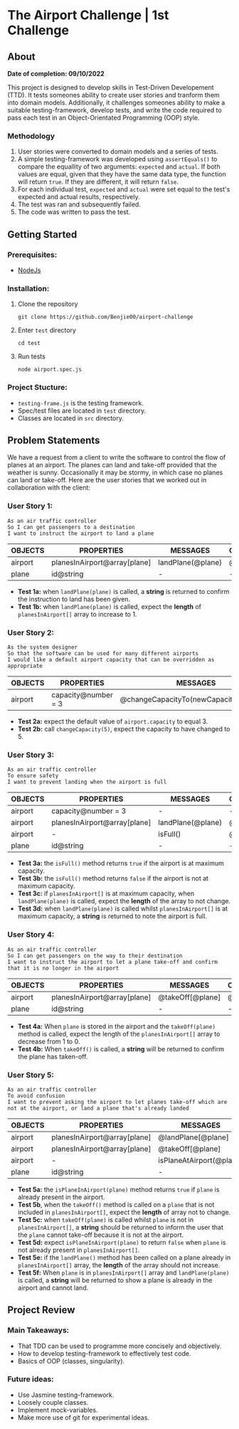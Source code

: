 # The Airport Challenge | 1st Challenge


## About
**Date of completion: 09/10/2022**

This project is designed to develop skills in Test-Driven Developement (TTD). It tests someones ability to create user stories and tranform them into domain models. Additionally, it challenges someones ability to make a suitable testing-framework, develop tests, and write the code required to pass each test in an Object-Orientated Programming (OOP) style.  

### Methodology

1. User stories were converted to domain models and a series of tests.
2. A simple testing-framework was developed using `assertEquals()` to compare the equallity of two arguments: `expected` and `actual`. If both values are equal, given that they have the same data type, the function will return `true`. If they are different, it will return `false`.
3. For each individual test, `expected` and `actual` were set equal to the test's expected and actual results, respectively. 
4. The test was ran and subsequently failed.
5. The code was written to pass the test. 

## Getting Started

### Prerequisites:
- [NodeJs](https://nodejs.org/en/)
  
### Installation:
1. Clone the repository
   ```
   git clone https://github.com/Benjie00/airport-challenge
   ```
2. Enter `test` directory 
   ``` 
   cd test 
   ```
3. Run tests
   ```
   node airport.spec.js
   ```
### Project Stucture:

- `testing-frame.js` is the testing framework. 
- Spec/test files are located in `test` directory.
- Classes are located in `src` directory.

## Problem Statements

We have a request from a client to write the software to control the flow of planes at an airport. The planes can land and take-off provided that the weather is sunny. Occasionally it may be stormy, in which case no planes can land or take-off. Here are the user stories that we worked out in collaboration with the client:

### **User Story 1:**
```
As an air traffic controller
So I can get passengers to a destination
I want to instruct the airport to land a plane
```



| **OBJECTS** | **PROPERTIES**               | **MESSAGES**      | **OUTPUTS** |
| ----------- | ---------------------------- | ----------------- | ----------- |
| airport     | planesInAirport@array[plane] | landPlane(@plane) | @string     |
| plane       | id@string                    | -                 | -           |

- **Test 1a:** when  `landPlane(plane)` is called, a **string** is returned to confirm the instruction to land has been given. 
- **Test 1b:** when `landPlane(plane)` is called, expect the **length** of `planesInAirport[]` array to increase to 1. 

### **User Story 2:**
```
As the system designer
So that the software can be used for many different airports
I would like a default airport capacity that can be overridden as appropriate
```

| **OBJECTS** | **PROPERTIES**      | **MESSAGES**                          | **OUTPUTS** |
| ----------- | ------------------- | ------------------------------------- | ----------- |
| airport     | capacity@number = 3 | @changeCapacityTo(newCapacity@number) | @void       |

- **Test 2a:** expect the default value of `airport.capacity` to equal 3.
- **Test 2b:** call `changeCapacity(5)`, expect the capacity to have changed to 5. 
  
### **User Story 3:**
```
As an air traffic controller
To ensure safety
I want to prevent landing when the airport is full
```

| **OBJECTS** | **PROPERTIES**               | **MESSAGES**      | **OUTPUTS** |
| ----------- | ---------------------------- | ----------------- | ----------- |
| airport     | capacity@number = 3          | -                 | -           |
| airport     | planesInAirport@array[plane] | landPlane(@plane) | @string     |
| airport     | -                            | isFull()          | @bool       |
| plane       | id@string                    | -                 | -           |

- **Test 3a:** the `isFull()` method returns `true` if the airport is at maximum capacity.
- **Test 3b:** the `isFull()` method returns `false` if the airport is not at maximum capacity.
- **Test 3c:** if  `planesInAirport[]` is at maximum capacity, when  `landPlane(plane)` is called, expect the **length** of the array to not change.
- **Test 3d:** when `landPlane(plane)` is called whilst `planesInAirport[]` is at maximum capacity, a **string** is returned to note the airport is full.

### **User Story 4:**
```
As an air traffic controller
So I can get passengers on the way to their destination
I want to instruct the airport to let a plane take-off and confirm that it is no longer in the airport
```

| **OBJECTS** | **PROPERTIES**               | **MESSAGES**     | **OUTPUTS** |
| ----------- | ---------------------------- | ---------------- | ----------- |
| airport     | planesInAirport@array[plane] | @takeOff[@plane] | @string     |
| plane       | id@string                    | -                | -           |

- **Test 4a:** When `plane` is stored in the airport and the `takeOff(plane)` method is called, expect the length of the `planesInAirport[]` array to decrease from 1 to 0. 
- **Test 4b:** When `takeOff()` is called, a **string** will be returned to confirm the plane has taken-off.


### **User Story 5:** 
```
As an air traffic controller
To avoid confusion
I want to prevent asking the airport to let planes take-off which are not at the airport, or land a plane that's already landed 
```

| **OBJECTS** | **PROPERTIES**               | **MESSAGES**             | **OUTPUTS** |
| ----------- | ---------------------------- | ------------------------ | ----------- |
| airport     | planesInAirport@array[plane] | @landPlane[@plane]       | @string     |
| airport     | planesInAirport@array[plane] | @takeOff[@plane]         | @string     |
| airport     | -                            | isPlaneAtAirport(@plane) | @void       |
| plane       | id@string                    | -                        | -           | - |

- **Test 5a:** the `isPlaneInAirport(plane)` method returns `true` if  `plane` is already present in the airport.
- **Test 5b**, when the `takeOff()` method is called on a `plane` that is not included in `planesInAirport[]`, expect the **length** of array  not to change. 
- **Test 5c:** when `takeOff(plane)` is called whilst `plane` is not in `planesInAirport[]`, a **string** should be returned to inform the user that the `plane` cannot take-off because it is not at the airport. 
- **Test 5d:**  expect `isPlaneInAirport(plane)` to return `false` when  `plane` is not already present in  `planesInAirport[]`.
- **Test 5e:** if the `landPlane()` method has been called on a plane already in  `planesInAirport[]` array, the **length** of the array should not increase.
- **Test 5f:** When `plane` is in `planesInAirport[]` array and `landPlane(plane)` is called, a **string** will be returned to show a plane is already in the airport and cannot land.


## Project Review

### Main Takeaways:
- That TDD can be used to programme more concisely and objectively.
- How to develop testing-framework to effectively test code.
- Basics of OOP (classes, singularity).

### Future ideas:
- Use Jasmine testing-framework.
- Loosely couple classes.
- Implement mock-variables.
- Make more use of git for experimental ideas. 




